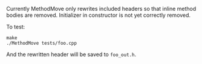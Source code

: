 Currently MethodMove only rewrites included headers so that inline method
bodies are removed. Initializer in constructor is not yet correctly removed.

To test:

    make
    ./MethodMove tests/foo.cpp
    
And the rewritten header will be saved to `foo_out.h`.
